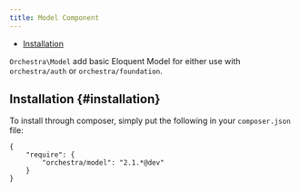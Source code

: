 ```yaml
---
title: Model Component
---
```


* [Installation](#installation)

`Orchestra\Model` add basic Eloquent Model for either use with `orchestra/auth` or `orchestra/foundation`.

## Installation {#installation}

To install through composer, simply put the following in your `composer.json` file:

	{
		"require": {
			"orchestra/model": "2.1.*@dev"
		}
	}
